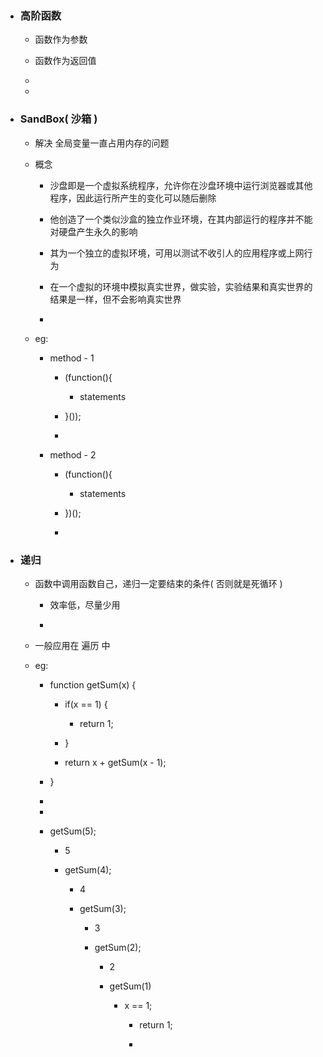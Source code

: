 
        
* ### 高阶函数

    * 函数作为参数
    
    * 函数作为返回值
    
    * 
    
    * 

* ### SandBox( 沙箱 )

    * 解决 全局变量一直占用内存的问题

    * 概念
    
        * 沙盘即是一个虚拟系统程序，允许你在沙盘环境中运行浏览器或其他程序，因此运行所产生的变化可以随后删除
        
        * 他创造了一个类似沙盒的独立作业环境，在其内部运行的程序并不能对硬盘产生永久的影响
        
        * 其为一个独立的虚拟环境，可用以测试不收引人的应用程序或上网行为
    
        * 在一个虚拟的环境中模拟真实世界，做实验，实验结果和真实世界的结果是一样，但不会影响真实世界 
        
        *  
        
    * eg:
    
        * method - 1
    
            * (function(){
             
                * statements
             
            * }());
            
            *  

        * method - 2
        
            * (function(){
             
                * statements
             
            * })();
             
            *
         
* ### 递归

    * 函数中调用函数自己，递归一定要结束的条件( 否则就是死循环 )
    
        * 效率低，尽量少用
        
        * 
    
    * 一般应用在 遍历 中
    
    * eg: 
    
        * function getSum(x) {
        
            * if(x == 1) {
            
                * return 1;
            
            * }
            
            * return x + getSum(x - 1);
        
        * }
        
        *
        
        *
        
        * getSum(5);
        
            * 5
            
            * getSum(4);
            
                * 4
                
                * getSum(3);
                
                    * 3
                    
                    * getSum(2);
                    
                        * 2
                        
                        * getSum(1)
                        
                            * x == 1;
                            
                                * return 1; 
                                
                                * 
        